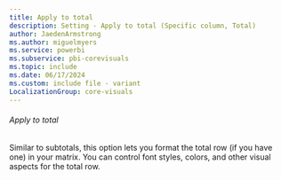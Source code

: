 ```yaml
---
title: Apply to total
description: Setting - Apply to total (Specific column, Total)
author: JaedenArmstrong
ms.author: miguelmyers
ms.service: powerbi
ms.subservice: pbi-corevisuals
ms.topic: include
ms.date: 06/17/2024
ms.custom: include file - variant
LocalizationGroup: core-visuals
---
```

###### Apply to total

Similar to subtotals, this option lets you format the total row (if you have one) in your matrix. You can control font styles, colors, and other visual aspects for the total row.
